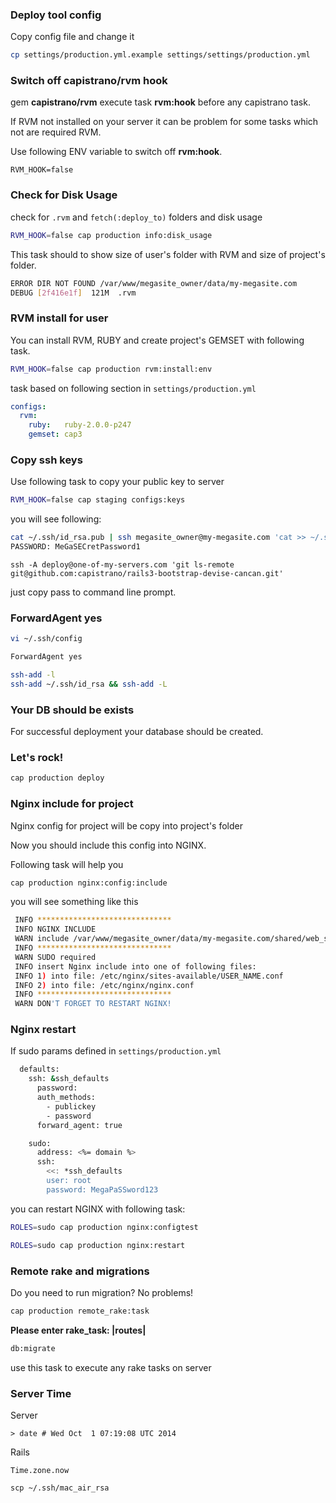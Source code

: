 ### Deploy tool config

Copy config file and change it

```sh
cp settings/production.yml.example settings/settings/production.yml
```

### Switch off capistrano/rvm hook

gem **capistrano/rvm** execute task **rvm:hook** before any capistrano task.

If RVM not installed on your server it can be problem for some tasks which not are required RVM.

Use following ENV variable to switch off **rvm:hook**.

```
RVM_HOOK=false
```

### Check for Disk Usage

check for ```.rvm``` and ```fetch(:deploy_to)``` folders and disk usage

```sh
RVM_HOOK=false cap production info:disk_usage
```

This task should to show size of user's folder with RVM and size of project's folder.

```sh
ERROR DIR NOT FOUND /var/www/megasite_owner/data/my-megasite.com
DEBUG [2f416e1f]  121M  .rvm
```

### RVM install for user

You can install RVM, RUBY and create project's GEMSET with following task.

```sh
RVM_HOOK=false cap production rvm:install:env
```

task based on following section in ```settings/production.yml```

```yml
configs:
  rvm:
    ruby:   ruby-2.0.0-p247
    gemset: cap3
```

### Copy ssh keys

Use following task to copy your public key to server

```sh
RVM_HOOK=false cap staging configs:keys
```

you will see following:

```sh
cat ~/.ssh/id_rsa.pub | ssh megasite_owner@my-megasite.com 'cat >> ~/.ssh/authorized_keys'
PASSWORD: MeGaSECretPassword1
```

```
ssh -A deploy@one-of-my-servers.com 'git ls-remote git@github.com:capistrano/rails3-bootstrap-devise-cancan.git'
```

just copy pass to command line prompt.

### ForwardAgent yes

```sh
vi ~/.ssh/config
```

```sh
ForwardAgent yes
```

```sh
ssh-add -l
ssh-add ~/.ssh/id_rsa && ssh-add -L
```

### Your DB should be exists

For successful deployment your database should be created.

### Let's rock!

```sh
cap production deploy
```

### Nginx include for project

Nginx config for project will be copy into project's folder

Now you should include this config into NGINX.

Following task will help you

```sh
cap production nginx:config:include
```

you will see something like this

```sh
 INFO ******************************
 INFO NGINX INCLUDE
 WARN include /var/www/megasite_owner/data/my-megasite.com/shared/web_server/nginx/config;
 INFO ******************************
 WARN SUDO required
 INFO insert Nginx include into one of following files:
 INFO 1) into file: /etc/nginx/sites-available/USER_NAME.conf
 INFO 2) into file: /etc/nginx/nginx.conf
 INFO ******************************
 WARN DON'T FORGET TO RESTART NGINX!
```

### Nginx restart

If sudo params defined in ```settings/production.yml```

```sh
  defaults:
    ssh: &ssh_defaults
      password:
      auth_methods:
        - publickey
        - password
      forward_agent: true

    sudo:
      address: <%= domain %>
      ssh:
        <<: *ssh_defaults
        user: root
        password: MegaPaSSword123
```

you can restart NGINX with following task:

```sh
ROLES=sudo cap production nginx:configtest

ROLES=sudo cap production nginx:restart
```

### Remote rake and migrations

Do you need to run migration? No problems!

```sh
cap production remote_rake:task
```

**Please enter rake_task: |routes|**

```sh
db:migrate
```

use this task to execute any rake tasks on server

### Server Time

Server

```
> date # Wed Oct  1 07:19:08 UTC 2014
```

Rails

```
Time.zone.now
```

```
scp ~/.ssh/mac_air_rsa
```